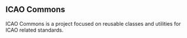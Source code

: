 ## ICAO Commons

ICAO Commons is a project focused on reusable classes and utilities for ICAO related standards.
